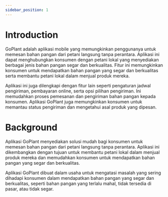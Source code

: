 ```yaml
---
sidebar_position: 1
---
```


# Introduction

GoPlant adalah aplikasi mobile yang memungkinkan penggunanya untuk memesan bahan pangan dari petani langsung tanpa perantara. Aplikasi ini dapat menghubungkan konsumen dengan petani lokal yang menyediakan berbagai jenis bahan pangan segar dan berkualitas. Fitur ini memungkinkan konsumen untuk mendapatkan bahan pangan yang segar dan berkualitas serta membantu petani lokal dalam menjual produk mereka.

Aplikasi ini juga dilengkapi dengan fitur lain seperti pengaturan jadwal pengiriman, pembayaran online, serta opsi pilihan pengiriman. Ini memudahkan proses pemesanan dan pengiriman bahan pangan kepada konsumen. Aplikasi GoPlant juga memungkinkan konsumen untuk memantau status pengiriman dan mengetahui asal produk yang dipesan.

# Background

Aplikasi GoPlant menyediakan solusi mudah bagi konsumen untuk memesan bahan pangan dari petani langsung tanpa perantara. Aplikasi ini dikembangkan dengan tujuan untuk membantu petani lokal dalam menjual produk mereka dan memudahkan konsumen untuk mendapatkan bahan pangan yang segar dan berkualitas.

Aplikasi GoPlant dibuat dalam usaha untuk mengatasi masalah yang sering dihadapi konsumen dalam mendapatkan bahan pangan yang segar dan berkualitas, seperti bahan pangan yang terlalu mahal, tidak tersedia di pasar, atau tidak segar. 